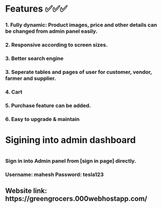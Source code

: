 <h1>Features ✅✅✅ </h1>
   <h3> 1. Fully dynamic: Product images, price and other details can be changed from admin panel easily.</h3>
   <h3> 2. Responsive according to screen sizes. </h3>
   <h3> 3. Better search engine  </h3>
   <h3> 3. Seperate tables and pages of user for customer, vendor, farmer and supplier. </h3>
   <h3> 4. Cart   </h3>
   <h3> 5. Purchase feature can be added.  </h3>
   <h3> 6. Easy to upgrade & maintain  </h3>
   
<h1> Sigining into admin dashboard <h1> 
 <h3>Sign in into Admin panel from [sign in page] directly.</h3>

<h3>Username: mahesh
Password: tesla123 </h3>

<h2>Website link: https://greengrocers.000webhostapp.com/ </h2>
